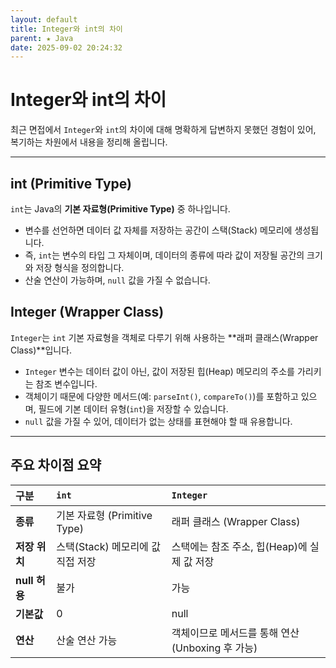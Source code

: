 ```yaml
---
layout: default
title: Integer와 int의 차이
parent: ★ Java
date: 2025-09-02 20:24:32
---
```


# Integer와 int의 차이

최근 면접에서 `Integer`와 `int`의 차이에 대해 명확하게 답변하지 못했던 경험이 있어, 복기하는 차원에서 내용을 정리해 올립니다.

---

## int (Primitive Type)

`int`는 Java의 **기본 자료형(Primitive Type)** 중 하나입니다.

- 변수를 선언하면 데이터 값 자체를 저장하는 공간이 스택(Stack) 메모리에 생성됩니다.
- 즉, `int`는 변수의 타입 그 자체이며, 데이터의 종류에 따라 값이 저장될 공간의 크기와 저장 형식을 정의합니다.
- 산술 연산이 가능하며, `null` 값을 가질 수 없습니다.

## Integer (Wrapper Class)

`Integer`는 `int` 기본 자료형을 객체로 다루기 위해 사용하는 **래퍼 클래스(Wrapper Class)**입니다.

- `Integer` 변수는 데이터 값이 아닌, 값이 저장된 힙(Heap) 메모리의 주소를 가리키는 참조 변수입니다.
- 객체이기 때문에 다양한 메서드(예: `parseInt()`, `compareTo()`)를 포함하고 있으며, 필드에 기본 데이터 유형(`int`)을 저장할 수 있습니다.
- `null` 값을 가질 수 있어, 데이터가 없는 상태를 표현해야 할 때 유용합니다.

---

## 주요 차이점 요약

| 구분 | `int` | `Integer` |
| :--- | :--- | :--- |
| **종류** | 기본 자료형 (Primitive Type) | 래퍼 클래스 (Wrapper Class) |
| **저장 위치** | 스택(Stack) 메모리에 값 직접 저장 | 스택에는 참조 주소, 힙(Heap)에 실제 값 저장 |
| **null 허용**| 불가 | 가능 |
| **기본값** | 0 | null |
| **연산** | 산술 연산 가능 | 객체이므로 메서드를 통해 연산 (Unboxing 후 가능) |
